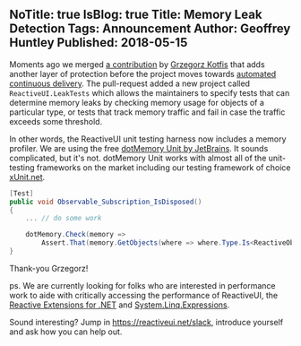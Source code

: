 NoTitle: true
IsBlog: true
Title: Memory Leak Detection
Tags: Announcement
Author: Geoffrey Huntley
Published: 2018-05-15
---

Moments ago we merged [a contribution](https://github.com/reactiveui/ReactiveUI/pull/1527) by [Grzegorz Kotfis](https://twitter.com/gkotfis) that adds another layer of protection before the project moves towards [automated continuous delivery](https://reactiveui.net/blog/2018/05/moving-towards-vsts-and-continuous-deployment). The pull-request added a new project called `ReactiveUI.LeakTests` which allows the maintainers to specify tests that can determine memory leaks by checking memory usage for objects of a particular type, or tests that track memory traffic and fail in case the traffic exceeds some threshold. 

In other words, the ReactiveUI unit testing harness now includes a memory profiler. We are using the free [dotMemory Unit by JetBrains](https://www.jetbrains.com/help/dotmemory-unit/Introduction.html). It sounds complicated, but it's not. dotMemory Unit works with almost all of the unit-testing frameworks on the market including our testing framework of choice [xUnit.net](https://xunit.github.io/). 

```csharp
[Test]
public void Observable_Subscription_IsDisposed()
{
    ... // do some work

    dotMemory.Check(memory =>
        Assert.That(memory.GetObjects(where => where.Type.Is<ReactiveObject>()).ObjectsCount, Is.EqualTo(0)));
}
```

Thank-you Grzegorz!

ps. We are currently looking for folks who are interested in performance work to aide with critically accessing the performance of ReactiveUI, the [Reactive Extensions for .NET](https://reactiveui.net/blog/2018/05/system-reactive-has-a-new-home-on-github) and [System.Linq.Expressions](https://github.com/bartdesmet/ExpressionFutures). 

Sound interesting? Jump in https://reactiveui.net/slack, introduce yourself and ask how you can help out.
